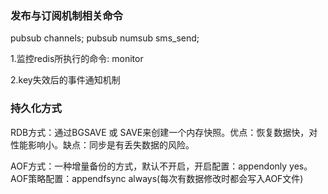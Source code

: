 ### 发布与订阅机制相关命令
pubsub channels; pubsub numsub sms_send;

1.监控redis所执行的命令: monitor

2.key失效后的事件通知机制

### 持久化方式
RDB方式：通过BGSAVE 或 SAVE来创建一个内存快照。优点：恢复数据快，对性能影响小。缺点：同步是有丢失数据的风险。

AOF方式：一种增量备份的方式，默认不开启，开启配置：appendonly yes。AOF策略配置：appendfsync always(每次有数据修改时都会写入AOF文件)
